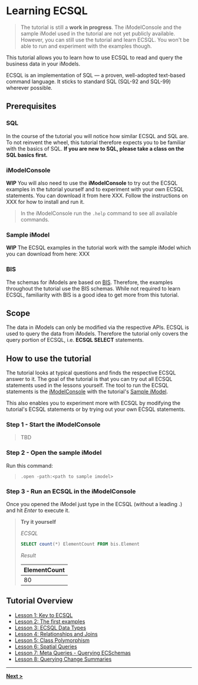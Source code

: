 # Learning ECSQL

> The tutorial is still a **work in progress**. The iModelConsole and the sample iModel used in the tutorial are not yet publicly available. However, you can still use the tutorial and learn ECSQL. You won't be able to run and experiment with the examples though.

This tutorial allows you to learn how to use ECSQL to read and query the business data in your iModels.

ECSQL is an implementation of SQL — a proven, well-adopted text-based command language. It sticks to
standard SQL (SQL-92 and SQL-99) wherever possible.

## Prerequisites

### SQL

In the course of the tutorial you will notice how similar ECSQL and SQL are. To not reinvent the wheel, this tutorial therefore expects you to be familiar with the basics of SQL. **If you are new to SQL, please take a class on the SQL basics first.**

### iModelConsole

**WIP**
You will also need to use the **iModelConsole** to try out the ECSQL examples in the tutorial yourself and to experiment with your own ECSQL statements. You can download it from here XXX. Follow the instructions on XXX for how to install and run it.

> In the iModelConsole run the `.help` command to see all available commands.

### Sample iModel

**WIP**
The ECSQL examples in the tutorial work with the sample iModel which you can download from here: XXX

### BIS

The schemas for iModels are based on [BIS](../../bis/index.md). Therefore, the examples throughout the tutorial use the BIS schemas. While not required to learn ECSQL, familiarity with BIS is a good idea to get more from this tutorial.

## Scope

The data in iModels can only be modified via the respective APIs. ECSQL is used to query the data from iModels. Therefore the tutorial only covers the query portion of ECSQL, i.e. **ECSQL SELECT** statements.

## How to use the tutorial

The tutorial looks at typical questions and finds the respective ECSQL answer to it. The goal of the tutorial is that you can try out all ECSQL statements used in the lessons yourself. The tool to run the ECSQL statements is the [iModelConsole](#imodelconsole) with the tutorial's [Sample iModel](#sample-imodel).

This also enables you to experiment more with ECSQL by modifying the tutorial's ECSQL statements or by trying out your own ECSQL statements.

### Step 1 - Start the iModelConsole

> TBD

### Step 2 - Open the sample iModel

Run this command:

> `.open -path:<path to sample imodel>`

### Step 3 - Run an ECSQL in the iModelConsole

Once you opened the iModel just type in the ECSQL (without a leading .) and hit *Enter* to execute it.

> **Try it yourself**
>
> *ECSQL*
> ```sql
> SELECT count(*) ElementCount FROM bis.Element
> ```
>
> *Result*
>
> ElementCount |
> --- |
> 80 |

## Tutorial Overview

* [Lesson 1: Key to ECSQL](./KeyToECSQL)
* [Lesson 2: The first examples](./FirstExamples)
* [Lesson 3: ECSQL Data Types](./ECSQLDataTypes)
* [Lesson 4: Relationships and Joins](./Joins)
* [Lesson 5: Class Polymorphism](./PolymorphicQueries)
* [Lesson 6: Spatial Queries](./SpatialQueries)
* [Lesson 7: Meta Queries - Querying ECSchemas](./MetaQueries)
* [Lesson 8: Querying Change Summaries](./ChangeSummaryQueries)

---

[**Next >**](./KeyToECSQL)